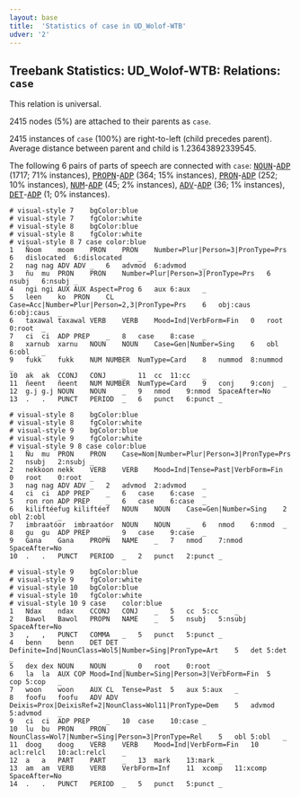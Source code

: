 ```yaml
---
layout: base
title:  'Statistics of case in UD_Wolof-WTB'
udver: '2'
---
```


## Treebank Statistics: UD_Wolof-WTB: Relations: `case`

This relation is universal.

2415 nodes (5%) are attached to their parents as `case`.

2415 instances of `case` (100%) are right-to-left (child precedes parent).
Average distance between parent and child is 1.23643892339545.

The following 6 pairs of parts of speech are connected with `case`: <tt><a href="wo_wtb-pos-NOUN.html">NOUN</a></tt>-<tt><a href="wo_wtb-pos-ADP.html">ADP</a></tt> (1717; 71% instances), <tt><a href="wo_wtb-pos-PROPN.html">PROPN</a></tt>-<tt><a href="wo_wtb-pos-ADP.html">ADP</a></tt> (364; 15% instances), <tt><a href="wo_wtb-pos-PRON.html">PRON</a></tt>-<tt><a href="wo_wtb-pos-ADP.html">ADP</a></tt> (252; 10% instances), <tt><a href="wo_wtb-pos-NUM.html">NUM</a></tt>-<tt><a href="wo_wtb-pos-ADP.html">ADP</a></tt> (45; 2% instances), <tt><a href="wo_wtb-pos-ADV.html">ADV</a></tt>-<tt><a href="wo_wtb-pos-ADP.html">ADP</a></tt> (36; 1% instances), <tt><a href="wo_wtb-pos-DET.html">DET</a></tt>-<tt><a href="wo_wtb-pos-ADP.html">ADP</a></tt> (1; 0% instances).


~~~ conllu
# visual-style 7	bgColor:blue
# visual-style 7	fgColor:white
# visual-style 8	bgColor:blue
# visual-style 8	fgColor:white
# visual-style 8 7 case	color:blue
1	Ñoom	moom	PRON	PRON	Number=Plur|Person=3|PronType=Prs	6	dislocated	6:dislocated	_
2	nag	nag	ADV	ADV	_	6	advmod	6:advmod	_
3	ñu	mu	PRON	PRON	Number=Plur|Person=3|PronType=Prs	6	nsubj	6:nsubj	_
4	ngi	ngi	AUX	AUX	Aspect=Prog	6	aux	6:aux	_
5	leen	ko	PRON	CL	Case=Acc|Number=Plur|Person=2,3|PronType=Prs	6	obj:caus	6:obj:caus	_
6	taxawal	taxawal	VERB	VERB	Mood=Ind|VerbForm=Fin	0	root	0:root	_
7	ci	ci	ADP	PREP	_	8	case	8:case	_
8	xarnub	xarnu	NOUN	NOUN	Case=Gen|Number=Sing	6	obl	6:obl	_
9	fukk	fukk	NUM	NUMBER	NumType=Card	8	nummod	8:nummod	_
10	ak	ak	CCONJ	CONJ	_	11	cc	11:cc	_
11	ñeent	ñeent	NUM	NUMBER	NumType=Card	9	conj	9:conj	_
12	g.j	g.j	NOUN	NOUN	_	9	nmod	9:nmod	SpaceAfter=No
13	.	.	PUNCT	PERIOD	_	6	punct	6:punct	_

~~~


~~~ conllu
# visual-style 8	bgColor:blue
# visual-style 8	fgColor:white
# visual-style 9	bgColor:blue
# visual-style 9	fgColor:white
# visual-style 9 8 case	color:blue
1	Ñu	mu	PRON	PRON	Case=Nom|Number=Plur|Person=3|PronType=Prs	2	nsubj	2:nsubj	_
2	nekkoon	nekk	VERB	VERB	Mood=Ind|Tense=Past|VerbForm=Fin	0	root	0:root	_
3	nag	nag	ADV	ADV	_	2	advmod	2:advmod	_
4	ci	ci	ADP	PREP	_	6	case	6:case	_
5	ron	ron	ADP	PREP	_	6	case	6:case	_
6	kiliftéefug	kiliftéef	NOUN	NOUN	Case=Gen|Number=Sing	2	obl	2:obl	_
7	imbraatóor	imbraatóor	NOUN	NOUN	_	6	nmod	6:nmod	_
8	gu	gu	ADP	PREP	_	9	case	9:case	_
9	Gana	Gana	PROPN	NAME	_	7	nmod	7:nmod	SpaceAfter=No
10	.	.	PUNCT	PERIOD	_	2	punct	2:punct	_

~~~


~~~ conllu
# visual-style 9	bgColor:blue
# visual-style 9	fgColor:white
# visual-style 10	bgColor:blue
# visual-style 10	fgColor:white
# visual-style 10 9 case	color:blue
1	Ndax	ndax	CCONJ	CONJ	_	5	cc	5:cc	_
2	Bawol	Bawol	PROPN	NAME	_	5	nsubj	5:nsubj	SpaceAfter=No
3	,	,	PUNCT	COMMA	_	5	punct	5:punct	_
4	benn	benn	DET	DET	Definite=Ind|NounClass=Wol5|Number=Sing|PronType=Art	5	det	5:det	_
5	dex	dex	NOUN	NOUN	_	0	root	0:root	_
6	la	la	AUX	COP	Mood=Ind|Number=Sing|Person=3|VerbForm=Fin	5	cop	5:cop	_
7	woon	woon	AUX	CL	Tense=Past	5	aux	5:aux	_
8	foofu	foofu	ADV	ADV	Deixis=Prox|DeixisRef=2|NounClass=Wol11|PronType=Dem	5	advmod	5:advmod	_
9	ci	ci	ADP	PREP	_	10	case	10:case	_
10	lu	bu	PRON	PRON	NounClass=Wol7|Number=Sing|Person=3|PronType=Rel	5	obl	5:obl	_
11	doog	doog	VERB	VERB	Mood=Ind|VerbForm=Fin	10	acl:relcl	10:acl:relcl	_
12	a	a	PART	PART	_	13	mark	13:mark	_
13	am	am	VERB	VERB	VerbForm=Inf	11	xcomp	11:xcomp	SpaceAfter=No
14	.	.	PUNCT	PERIOD	_	5	punct	5:punct	_

~~~


